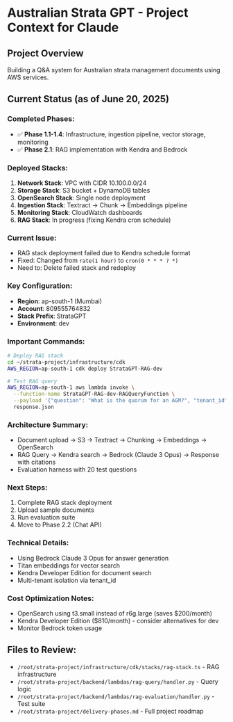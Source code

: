 # Australian Strata GPT - Project Context for Claude

## Project Overview
Building a Q&A system for Australian strata management documents using AWS services.

## Current Status (as of June 20, 2025)

### Completed Phases:
- ✅ **Phase 1.1-1.4**: Infrastructure, ingestion pipeline, vector storage, monitoring
- ✅ **Phase 2.1**: RAG implementation with Kendra and Bedrock

### Deployed Stacks:
1. **Network Stack**: VPC with CIDR 10.100.0.0/24
2. **Storage Stack**: S3 bucket + DynamoDB tables
3. **OpenSearch Stack**: Single node deployment
4. **Ingestion Stack**: Textract → Chunk → Embeddings pipeline
5. **Monitoring Stack**: CloudWatch dashboards
6. **RAG Stack**: In progress (fixing Kendra cron schedule)

### Current Issue:
- RAG stack deployment failed due to Kendra schedule format
- Fixed: Changed from `rate(1 hour)` to `cron(0 * * * ? *)`
- Need to: Delete failed stack and redeploy

### Key Configuration:
- **Region**: ap-south-1 (Mumbai)
- **Account**: 809555764832
- **Stack Prefix**: StrataGPT
- **Environment**: dev

### Important Commands:
```bash
# Deploy RAG stack
cd ~/strata-project/infrastructure/cdk
AWS_REGION=ap-south-1 cdk deploy StrataGPT-RAG-dev

# Test RAG query
AWS_REGION=ap-south-1 aws lambda invoke \
  --function-name StrataGPT-RAG-dev-RAGQueryFunction \
  --payload '{"question": "What is the quorum for an AGM?", "tenant_id": "test-tenant"}' \
  response.json
```

### Architecture Summary:
- Document upload → S3 → Textract → Chunking → Embeddings → OpenSearch
- RAG Query → Kendra search → Bedrock (Claude 3 Opus) → Response with citations
- Evaluation harness with 20 test questions

### Next Steps:
1. Complete RAG stack deployment
2. Upload sample documents
3. Run evaluation suite
4. Move to Phase 2.2 (Chat API)

### Technical Details:
- Using Bedrock Claude 3 Opus for answer generation
- Titan embeddings for vector search
- Kendra Developer Edition for document search
- Multi-tenant isolation via tenant_id

### Cost Optimization Notes:
- OpenSearch using t3.small instead of r6g.large (saves $200/month)
- Kendra Developer Edition ($810/month) - consider alternatives for dev
- Monitor Bedrock token usage

## Files to Review:
- `/root/strata-project/infrastructure/cdk/stacks/rag-stack.ts` - RAG infrastructure
- `/root/strata-project/backend/lambdas/rag-query/handler.py` - Query logic
- `/root/strata-project/backend/lambdas/rag-evaluation/handler.py` - Test suite
- `/root/strata-project/delivery-phases.md` - Full project roadmap